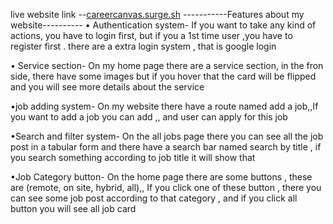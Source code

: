 live website link --[careercanvas.surge.sh](https://careercanvas.surge.sh/)
-----------Features about my website----------
• Authentication system-
If you want to take any kind of actions, you have to login first, but if you a 1st time user ,you have to register first . there are a extra login system , that is google login

• Service section-
On my home page there are a service section, in the fron side, there have some images but if you hover that the card will be flipped and you will  see more details about the service

•job adding system- 
On my website there have a route named add a job,,If you want to add a job you can add ,, and user can apply for this job

•Search and filter system-
On the all jobs page there you can see all the job post in a tabular form and there have a search bar named search by title , if you search something according to job title it will show that

•Job Category button-
On the home page there are some buttons , these are (remote, on site, hybrid, all),, If you click one of these button , there you can see some job post according to that category , and if you click all button you will see all job card
